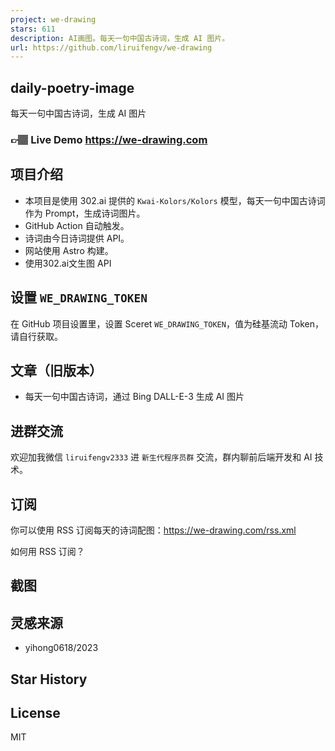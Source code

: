 ```yaml
---
project: we-drawing
stars: 611
description: AI画图。每天一句中国古诗词，生成 AI 图片。
url: https://github.com/liruifengv/we-drawing
---
```


daily-poetry-image
------------------

每天一句中国古诗词，生成 AI 图片

### 👉🏽 Live Demo https://we-drawing.com

项目介绍
----

-   本项目是使用 302.ai 提供的 `Kwai-Kolors/Kolors` 模型，每天一句中国古诗词作为 Prompt，生成诗词图片。
-   GitHub Action 自动触发。
-   诗词由今日诗词提供 API。
-   网站使用 Astro 构建。
-   使用302.ai文生图 API

设置 `WE_DRAWING_TOKEN`
---------------------

在 GitHub 项目设置里，设置 Sceret `WE_DRAWING_TOKEN`，值为硅基流动 Token，请自行获取。

文章（旧版本）
-------

-   每天一句中国古诗词，通过 Bing DALL-E-3 生成 AI 图片

进群交流
----

欢迎加我微信 `liruifengv2333` 进 `新生代程序员群` 交流，群内聊前后端开发和 AI 技术。

订阅
--

你可以使用 RSS 订阅每天的诗词配图：https://we-drawing.com/rss.xml

如何用 RSS 订阅？

截图
--

灵感来源
----

-   yihong0618/2023

Star History
------------

License
-------

MIT
